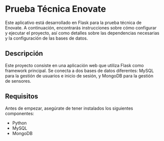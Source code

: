 # Prueba Técnica Enovate

Este aplicativo está desarrollado en Flask para la prueba técnica de Enovate. A continuación, encontrarás instrucciones sobre cómo configurar y ejecutar el proyecto, así como detalles sobre las dependencias necesarias y la configuración de las bases de datos.

## Descripción

Este proyecto consiste en una aplicación web que utiliza Flask como framework principal. Se conecta a dos bases de datos diferentes: MySQL para la gestión de usuarios e inicio de sesión, y MongoDB para la gestión de sensores.

## Requisitos

Antes de empezar, asegúrate de tener instalados los siguientes componentes:

- Python 
- MySQL
- MongoDB
